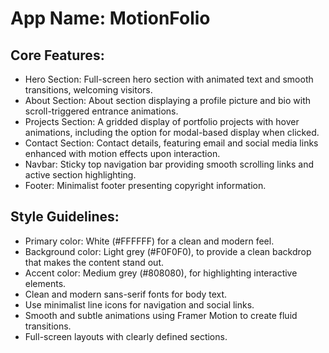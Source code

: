 # **App Name**: MotionFolio

## Core Features:

- Hero Section: Full-screen hero section with animated text and smooth transitions, welcoming visitors.
- About Section: About section displaying a profile picture and bio with scroll-triggered entrance animations.
- Projects Section: A gridded display of portfolio projects with hover animations, including the option for modal-based display when clicked.
- Contact Section: Contact details, featuring email and social media links enhanced with motion effects upon interaction.
- Navbar: Sticky top navigation bar providing smooth scrolling links and active section highlighting.
- Footer: Minimalist footer presenting copyright information.

## Style Guidelines:

- Primary color: White (#FFFFFF) for a clean and modern feel.
- Background color: Light grey (#F0F0F0), to provide a clean backdrop that makes the content stand out.
- Accent color: Medium grey (#808080), for highlighting interactive elements.
- Clean and modern sans-serif fonts for body text.
- Use minimalist line icons for navigation and social links.
- Smooth and subtle animations using Framer Motion to create fluid transitions.
- Full-screen layouts with clearly defined sections.
